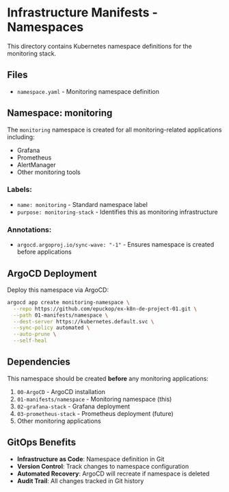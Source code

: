 # Infrastructure Manifests - Namespaces

This directory contains Kubernetes namespace definitions for the monitoring stack.

## Files

- `namespace.yaml` - Monitoring namespace definition

## Namespace: monitoring

The `monitoring` namespace is created for all monitoring-related applications including:
- Grafana
- Prometheus  
- AlertManager
- Other monitoring tools

### Labels:
- `name: monitoring` - Standard namespace label
- `purpose: monitoring-stack` - Identifies this as monitoring infrastructure

### Annotations:
- `argocd.argoproj.io/sync-wave: "-1"` - Ensures namespace is created before applications

## ArgoCD Deployment

Deploy this namespace via ArgoCD:

```bash
argocd app create monitoring-namespace \
  --repo https://github.com/epuckop/ex-k8n-de-project-01.git \
  --path 01-manifests/namespace \
  --dest-server https://kubernetes.default.svc \
  --sync-policy automated \
  --auto-prune \
  --self-heal
```

## Dependencies

This namespace should be created **before** any monitoring applications:
1. `00-ArgoCD` - ArgoCD installation
2. `01-manifests/namespace` - Monitoring namespace (this)
3. `02-grafana-stack` - Grafana deployment
4. `03-prometheus-stack` - Prometheus deployment (future)
5. Other monitoring applications

## GitOps Benefits

- **Infrastructure as Code**: Namespace definition in Git
- **Version Control**: Track changes to namespace configuration
- **Automated Recovery**: ArgoCD will recreate if namespace is deleted
- **Audit Trail**: All changes tracked in Git history